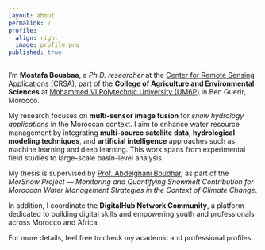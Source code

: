 ```yaml
---
layout: about
permalink: /
profile:
  align: right
  image: profile.png
published: true
---
```


I’m **Mostafa Bousbaa**, a *Ph.D. researcher* at the [Center for Remote Sensing Applications (CRSA)](https://crsa.um6p.ma/home), part of the **College of Agriculture and Environmental Sciences** at [Mohammed VI Polytechnic University (UM6P)](http://um6p.ma/fr) in Ben Guerir, Morocco.

My research focuses on **multi-sensor image fusion** for *snow hydrology applications* in the Moroccan context. I aim to enhance water resource management by integrating **multi-source satellite data**, **hydrological modeling techniques**, and **artificial intelligence** approaches such as machine learning and deep learning. This work spans from experimental field studies to large-scale basin-level analysis.

My thesis is supervised by [Prof. Abdelghani Boudhar](https://scholar.google.com/citations?user=3P8GYSYAAAAJ&hl=fr), as part of the *MorSnow Project* — *Monitoring and Quantifying Snowmelt Contribution for Moroccan Water Management Strategies in the Context of Climate Change*.

In addition, I coordinate the **DigitalHub Network Community**, a platform dedicated to building digital skills and empowering youth and professionals across Morocco and Africa.

For more details, feel free to check my academic and professional profiles.
